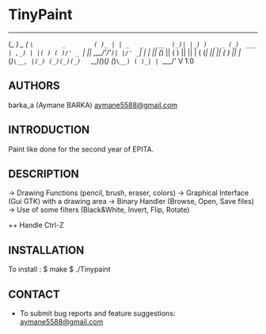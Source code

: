 # TinyPaint

_____                 ___                    _
(_   _)             _ (  _`\        _        ( )_
  | | _   _   ___  (_)| |_) )  _ _ (_)  ___  | ,_)
  | |( ) ( )/' _ `\| || ,__/'/'_` )| |/' _ `\| |
  | || (_) || ( ) || || |   ( (_| || || ( ) || |_
  (_)`\__, |(_) (_)(_)(_)   `\__,_)(_)(_) (_)`\__)
     ( )_| |
     `\___/'
                                                        V 1.0



AUTHORS
------------
barka_a (Aymane BARKA)                  aymane5588@gmail.com

INTRODUCTION
------------
Paint like done for the second year of EPITA.


DESCRIPTION
------------
-> Drawing Functions (pencil, brush, eraser, colors)
-> Graphical Interface (Gui GTK) with a drawing area
-> Binary Handler (Browse, Open, Save files)
-> Use of some filters (Black&White, Invert, Flip, Rotate)

++ Handle Ctrl-Z


INSTALLATION
------------
To install :
   $ make
   $ ./Tinypaint


CONTACT
------------
* To submit bug reports and feature suggestions:
   aymane5588@gmail.com
